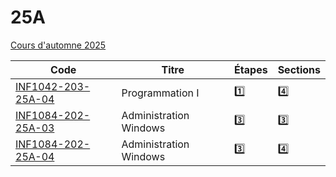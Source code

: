 # 25A
[Cours d'automne 2025](https://collegeboreal.ca/wp-content/uploads/2024/03/tsig_2401.pdf)

| Code | Titre | Étapes | Sections |
|-|-|-|-|
| [INF1042-203-25A-04](https://github.com/CollegeBoreal/INF1042-203-25A-04) | Programmation I        | :one:   | :four:  |
| [INF1084-202-25A-03](https://github.com/CollegeBoreal/INF1084-202-25A-03) | Administration Windows | :three: | :three: |
| [INF1084-202-25A-04](https://github.com/CollegeBoreal/INF1084-202-25A-04) | Administration Windows | :three: | :four:  |
